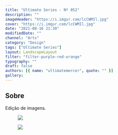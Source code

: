 ```yaml
---
title: "Ultimate Series - Nº 052"
description: ""
imageHeader: "https://i.imgur.com/lcCWMIl.jpg"
cover: "https://i.imgur.com/lcCWMIl.jpg"
date: "2021-08-16 21:30"
modifiedDate: ""
channel: "Arts"
category: "Design"
tags: ["Ultimate Series"]
layout: LandscapeLayout
filter: "filter-purple-red-orange"
typography: ""
draft: false
authors: [{ name: "ultimatemercer", quote: "" }]
gallery:
---
```


## Sobre

Edição de imagens.

<figure>
<img src="https://i.imgur.com/lcCWMIl.jpg" className="max-w-none mx-auto block"/>
</figure>

<figure>
<img src="https://i.imgur.com/wjMi4jZ.jpg" className="max-w-none mx-auto block"/>
</figure>
